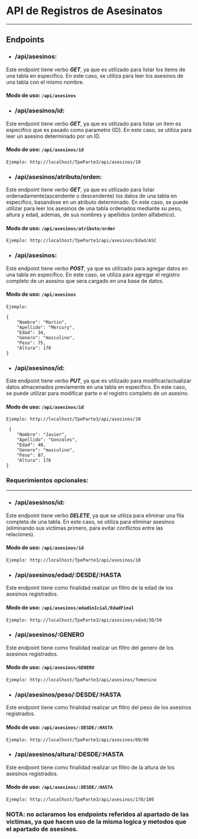# API de Registros de Asesinatos
---
## Endpoints

- ### /api/asesinos:
Este endpoint tiene verbo ***GET***, ya que es utilizado para listar los items de una tabla en especifico. En este caso, se utiliza para leer los asesinos de una tabla con el mismo nombre.
#### Modo de uso: `/api/asesinos`


- ### /api/asesinos/id:
Este endpoint tiene verbo ***GET***, ya que es utilizado para listar un item es especifico que es pasado como parametro (ID). En este caso, se utiliza para leer un asesino determinado por un ID. 
#### Modo de uso: `/api/asesinos/id`

    Ejemplo: http://localhost/TpeParte3/api/asesinos/10


- ### /api/asesinos/atributo/orden:
Este endpoint tiene verbo ***GET***, ya que es utilizado para listar ordenadamente(ascendente o descendente) los datos de una tabla en especifico, basandose en un atributo determinado. En este caso, se puede utilizar para leer los asesinos de una tabla ordenados mediante su peso, altura y edad, ademas, de sus nombres y apellidos (orden alfabetico).
#### Modo de uso: `/api/asesinos/atributo/order`

    Ejemplo: http://localhost/TpeParte3/api/asesinos/Edad/ASC


- ### /api/asesinos:
Este endpoint tiene verbo ***POST***, ya que es utilizado para agregar datos en una tabla en especifico. En este caso, se utiliza para agregar el registro completo de un asesino que sera cargado en una base de datos. 
#### Modo de uso: `/api/asesinos`

    Ejemplo:  

    {
        "Nombre": "Martin",
        "Apellido": "Mercury",
        "Edad": 34,
        "Genero": "masculino", 
        "Peso": 75,
        "Altura": 178
    }


- ### /api/asesinos/id:
Este endpoint tiene verbo ***PUT***, ya que es utilizado para modificar/actualizar datos almacenados previamente en una tabla en especifico. En este caso, se puede utilizar para modificar parte o el registro completo de un asesino. 
#### Modo de uso: `/api/asesinos/id`

    Ejemplo: http://localhost/TpeParte3/api/asesinos/10

     {
        "Nombre": "Javier",
        "Apellido": "Gonzales",
        "Edad": 40,
        "Genero": "masculino", 
        "Peso": 87,
        "Altura": 176
    }

### Requerimientos opcionales:
---

- ### /api/asesinos/id:
Este endpoint tiene verbo ***DELETE***, ya que se utiliza para eliminar una fila completa de una tabla. En este caso, se utiliza para eliminar asesinos (eliminando sus victimas primero, para evitar conflictos entre las relaciones). 
#### Modo de uso: `/api/asesinos/id` 

    Ejemplo: http://localhost/TpeParte3/api/asesinos/10



- ### /api/asesinos/edad/:DESDE/:HASTA 
Este endpoint tiene como finalidad realizar un filtro de la edad de los asesinos registrados.
#### Modo de uso: `/api/asesinos/edadinIcial/EdadFinal`

    Ejemplo: http://localhost/TpeParte3/api/asesinos/edad/30/50



- ### /api/asesinos/:GENERO
Este endpoint tiene como finalidad realizar un filtro del genero de los asesinos registrados.
#### Modo de uso: `/api/asesinos/GENERO`

    Ejemplo: http://localhost/TpeParte3/api/asesinos/femenino



- ### /api/asesinos/peso/:DESDE/:HASTA
Este endpoint tiene como finalidad realizar un filtro del peso de los asesinos registrados.
#### Modo de uso: `/api/asesinos/:DESDE/:HASTA`

    Ejemplo: http://localhost/TpeParte3/api/asesinos/60/80



- ### /api/asesinos/altura/:DESDE/:HASTA
Este endpoint tiene como finalidad realizar un filtro de la altura de los asesinos registrados.
#### Modo de uso: `/api/asesinos/:DESDE/:HASTA`

    Ejemplo: http://localhost/TpeParte3/api/asesinos/170/180


### NOTA: no aclaramos los endpoints referidos al apartado de las victimas, ya que hacen uso de la misma logica y metodos que el apartado de asesinos.